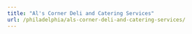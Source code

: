 ```yaml
---
title: "Al's Corner Deli and Catering Services"
url: /philadelphia/als-corner-deli-and-catering-services/
---
```

